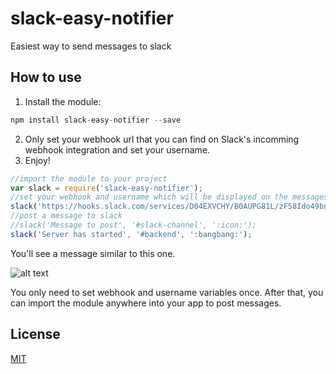 # slack-easy-notifier
Easiest way to send messages to slack

## How to use

1. Install the module:
```javascript
npm install slack-easy-notifier --save
```

2. Only set your webhook url that you can find on Slack's incomming webhook integration and set your username.
3. Enjoy!

```javascript
//import the module to your project
var slack = require('slack-easy-notifier');
//set your webhook and username which will be displayed on the messages.
slack('https://hooks.slack.com/services/D04EXVCHY/B0AUPG81L/zF58Ido49bneWZJxmfKItRF2', 'Sebas-bot'); 
//post a message to slack
//slack('Message to post', '#slack-channel', ':icon:');
slack('Server has started', '#backend', ':bangbang:');
```

You'll see a message similar to this one.

![alt text](http://s16.postimg.org/lx090bukl/Screen_Shot_2016_03_21_at_7_05_49_PM.png "Logo Title Text 1")


You only need to set webhook and username variables once. After that, you can import the module anywhere into your app to post messages.

## License
[MIT](https://github.com/elvizcacho/slack-easy-notifier/blob/master/LICENSE)

